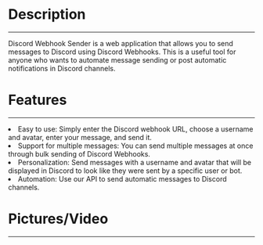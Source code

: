 <h1>Description</h1>
<hr>
Discord Webhook Sender is a web application that allows you to send messages to Discord using Discord Webhooks. This is a useful tool for anyone who wants to automate message sending or post automatic notifications in Discord channels.
<h1>Features</h1>
<hr>
<li>Easy to use: Simply enter the Discord webhook URL, choose a username and avatar, enter your message, and send it.</li>
<li>Support for multiple messages: You can send multiple messages at once through bulk sending of Discord Webhooks.</li>
<li>Personalization: Send messages with a username and avatar that will be displayed in Discord to look like they were sent by a specific user or bot.</li>
<li>Automation: Use our API to send automatic messages to Discord channels.</li>
<h1>Pictures/Video</h1>
<hr>
